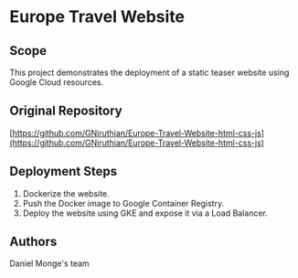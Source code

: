 # Europe Travel Website

## Scope
This project demonstrates the deployment of a static teaser website using Google Cloud resources.

## Original Repository
[https://github.com/GNiruthian/Europe-Travel-Website-html-css-js](https://github.com/GNiruthian/Europe-Travel-Website-html-css-js)

## Deployment Steps
1. Dockerize the website.
2. Push the Docker image to Google Container Registry.
3. Deploy the website using GKE and expose it via a Load Balancer.

## Authors
Daniel Monge's team